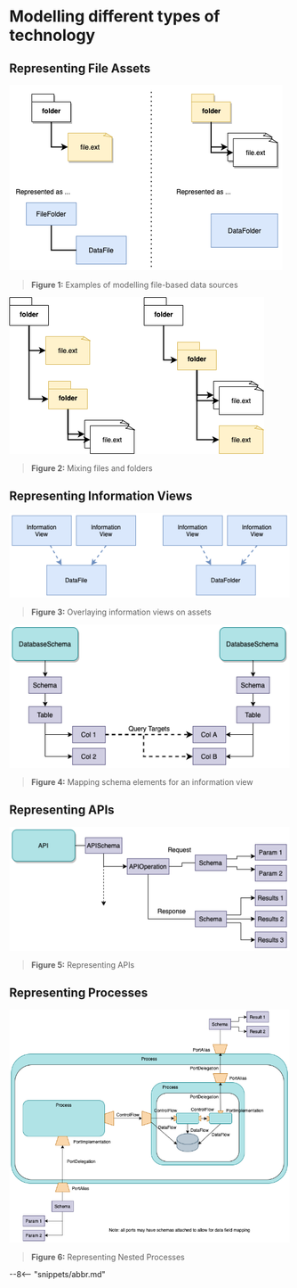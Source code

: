 <!-- SPDX-License-Identifier: CC-BY-4.0 -->
<!-- Copyright Contributors to the ODPi Egeria project. -->


# Modelling different types of technology

## Representing File Assets


![Figure 1](file-representations-in-metadata.png#pagewidth)
> **Figure 1:** Examples of modelling file-based data sources


![Figure 2](mixing-files-and-folders.png#pagewidth)
> **Figure 2:** Mixing files and folders

## Representing Information Views


![Figure 3](information-views.png#pagewidth)
> **Figure 3:** Overlaying information views on assets


![Figure 4](derived-data.png#pagewidth)
> **Figure 4:** Mapping schema elements for an information view

## Representing APIs

![Figure 5](modelling-apis.png#pagewidth)
> **Figure 5:** Representing APIs

## Representing Processes

![Figure 6](complex-processes.png#pagewidth)
> **Figure 6:** Representing Nested Processes

--8<-- "snippets/abbr.md"
